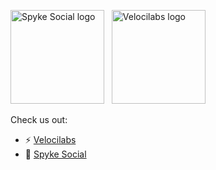 <img src="https://spyke.social/spyke.png" alt="Spyke Social logo" width="150"/> &nbsp; <img src="https://velocilabs.com/logo-white.png" alt="Velocilabs logo" width="150"/>

Check us out:
- ⚡ [Velocilabs](https://velocilabs.com)
- 🗿 [Spyke Social](https://spyke.social)
